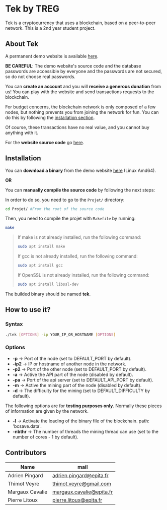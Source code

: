 # Tek by TREG

Tek is a cryptocurrency that uses a blockchain, based on a peer-to-peer network.
This is a 2nd year student project.

## About Tek

A permanent demo website is available [here](http://tek.ollopa.fr:7000/).

****BE CAREFUL****: The demo website's source code and the database passwords are accessible by everyone and the passwords are not secured, so do not choose real passwords.

You can **create an account** and you will **receive a generous donation** from us!
You can play with the website and send transactions requests to the blockchain.

For budget concerns, the blockchain network is only composed of a few nodes, but nothing prevents you from joining the network for fun. You can do this by following the [installation section](#Installation).

Of course, these transactions have no real value, and you cannot buy anything with it.

For the **website source code** go [here](https://github.com/TREGS4/Tek_webdemo).

## Installation

You can **download a binary** from the demo website [here](http://tek.ollopa.fr:7000/) (Linux Amd64).

**OR**

You can **manually compile the source code** by following the next steps:

In order to do so, you need to go to the `Projet/` directory:
```sh
cd Projet/ #From the root of the source code
```
Then, you need to compile the projet with `Makefile` by running:
```sh
make
```

>If make is not already installed, run the following command:
>```sh
>sudo apt install make
>```
>If gcc is not already installed, run the following command:
>```sh
>sudo apt install gcc
>```
>If OpenSSL is not already installed, run the following command:
>```sh
>sudo apt install libssl-dev
>```


The builded binary should be named **tek**.

## How to use it?

### Syntax 
```sh
./tek [OPTIONS] -ip YOUR_IP_OR_HOSTNAME [OPTIONS]
```
### Options
-  **-p**		→ Port of the node (set to DEFAULT_PORT by default).
-  **-ip2** 		→ IP or hostname of another node in the network.
-  **-p2** 		→ Port of the other node (set to DEFAULT_PORT by default).
-  **-a** 		→ Active the API part of the node (disabled by default).
-  **-pa**      → Port of the api server (set to DEFAULT_API_PORT by default).
-  **-m** 		→ Active the mining part of the node (disabled by default).
-  **-d** 		→ The difficulty for the mining (set to DEFAULT_DIFFICULTY by default).

The following options are for **testing purposes only**. Normally these pieces of information are given by the network.
-  **-l**		→ Activate the loading of the binary file of the blockchain. path: 'bcsave.data'.
-  **-nbthr**	→ The number of threads the mining thread can use (set to the number of cores - 1 by default).




## Contributors
|   Name          |        mail              |
|-----------------|--------------------------|
| Adrien Pingard  | adrien.pingard@epita.fr  |
| Thimot Veyre    | thimot.veyre@gmail.com   |
| Margaux Cavalie | margaux.cavalie@epita.fr |
| Pierre Litoux   | pierre.litoux@epita.fr   |
